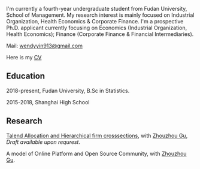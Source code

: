 I'm currently a fourth-year undergraduate student from Fudan University, School of Management. My research interest is mainly focused on Industrial Organization, Health Economics & Corporate Finance. I'm a prospective Ph.D. applicant currently focusing on Economics (Industrial Organization, Health Economics); Finance (Corporate Finance & Financial Intermediaries).
  
Mail: <wendyyin913@gmail.com>

Here is my [CV](/Wenyi_CV.pdf)


## Education

2018-present, Fudan University, B.Sc in Statistics.

2015-2018, Shanghai High School


## Research
  
[Talend Allocation and Hierarchical firm crosssections](), with [Zhouzhou Gu](https://oahinih.github.io/homepage/), _Draft available upon requrest_. 

A model of Online Platform and Open Source Community, with [Zhouzhou Gu](https://oahinih.github.io/homepage/).

